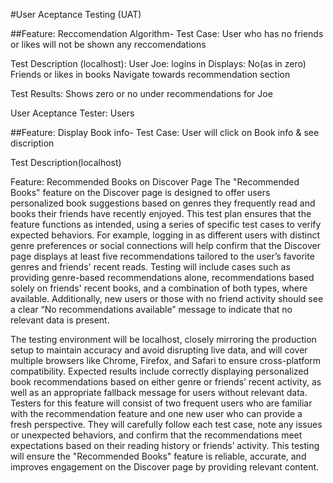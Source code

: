 #User Aceptance Testing (UAT)


##Feature: Reccomendation Algorithm-
Test Case: 
User who has no friends or likes will not be shown any reccomendations

Test Description (localhost):
User Joe: logins in 
Displays: No(as in zero) Friends or likes in books
Navigate towards recommendation section

Test Results: Shows zero or no under recommendations for Joe

User Aceptance Tester: Users


##Feature: Display Book info-
Test Case: 
User will click on Book info & see discription

Test Description(localhost)



Feature: Recommended Books on Discover Page
The "Recommended Books" feature on the Discover page is designed to 
offer users personalized book suggestions based on genres they frequently read and books their friends have recently enjoyed. 
This test plan ensures that the feature functions as intended, using a series of specific test cases to verify expected behaviors. 
For example, logging in as different users with distinct genre preferences or social connections will help confirm that 
the Discover page displays at least five recommendations tailored to the user’s favorite genres and friends' recent reads. 
Testing will include cases such as providing genre-based recommendations alone, recommendations based solely on friends' 
recent books, and a combination of both types, where available. 
Additionally, new users or those with no friend activity should see a clear “No recommendations available” message to 
indicate that no relevant data is present.

The testing environment will be localhost, closely mirroring the production setup to maintain accuracy and avoid disrupting 
live data, and will cover multiple browsers like Chrome, Firefox, and Safari to 
ensure cross-platform compatibility. 
Expected results include correctly displaying personalized book recommendations based on either genre or friends’ 
recent activity, as well as an appropriate fallback message for users without relevant data. Testers for 
this feature will consist of two frequent users who are familiar with the recommendation feature and one new 
user who can provide a fresh perspective. They will carefully follow each test case, note any issues or 
unexpected behaviors, and confirm that the recommendations meet expectations based on their reading history or 
friends’ activity. This testing will ensure the "Recommended Books" feature is reliable, accurate, and improves
engagement on the Discover page by providing relevant content.
